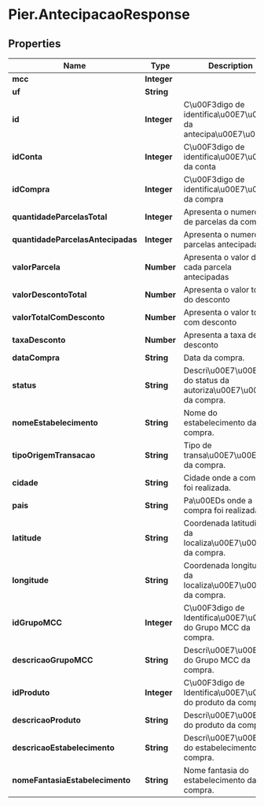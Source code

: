 # Pier.AntecipacaoResponse

## Properties
Name | Type | Description | Notes
------------ | ------------- | ------------- | -------------
**mcc** | **Integer** |  | [optional] 
**uf** | **String** |  | [optional] 
**id** | **Integer** | C\u00F3digo de identifica\u00E7\u00E3o da antecipa\u00E7\u00E3o | [optional] 
**idConta** | **Integer** | C\u00F3digo de identifica\u00E7\u00E3o da conta | [optional] 
**idCompra** | **Integer** | C\u00F3digo de identifica\u00E7\u00E3o da compra | [optional] 
**quantidadeParcelasTotal** | **Integer** | Apresenta o numero total de parcelas da compra | [optional] 
**quantidadeParcelasAntecipadas** | **Integer** | Apresenta o numero de parcelas antecipadas | [optional] 
**valorParcela** | **Number** | Apresenta o valor de cada parcela antecipadas | [optional] 
**valorDescontoTotal** | **Number** | Apresenta o valor total do desconto | [optional] 
**valorTotalComDesconto** | **Number** | Apresenta o valor total com desconto | [optional] 
**taxaDesconto** | **Number** | Apresenta a taxa de desconto | [optional] 
**dataCompra** | **String** | Data da compra. | [optional] 
**status** | **String** | Descri\u00E7\u00E3o do status da autoriza\u00E7\u00E3o da compra. | [optional] 
**nomeEstabelecimento** | **String** | Nome do estabelecimento da compra. | [optional] 
**tipoOrigemTransacao** | **String** | Tipo de transa\u00E7\u00E3o da compra. | [optional] 
**cidade** | **String** | Cidade onde a compra foi realizada. | [optional] 
**pais** | **String** | Pa\u00EDs onde a compra foi realizada. | [optional] 
**latitude** | **String** | Coordenada latitudinal da localiza\u00E7\u00E3o da compra. | [optional] 
**longitude** | **String** | Coordenada longitudinal da localiza\u00E7\u00E3o da compra. | [optional] 
**idGrupoMCC** | **Integer** | C\u00F3digo de Identifica\u00E7\u00E3o do Grupo MCC da compra. | [optional] 
**descricaoGrupoMCC** | **String** | Descri\u00E7\u00E3o do Grupo MCC da compra. | [optional] 
**idProduto** | **Integer** | C\u00F3digo de Identifica\u00E7\u00E3o do produto da compra. | [optional] 
**descricaoProduto** | **String** | Descri\u00E7\u00E3o do produto da compra. | [optional] 
**descricaoEstabelecimento** | **String** | Descri\u00E7\u00E3o do estabelecimento da compra. | [optional] 
**nomeFantasiaEstabelecimento** | **String** | Nome fantasia do estabelecimento da compra. | [optional] 


